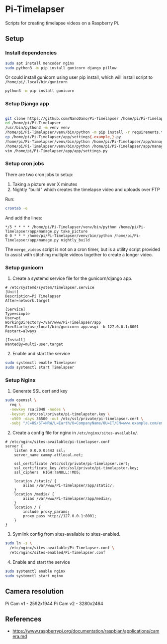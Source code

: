 # Pi-Timelapser

Scripts for creating timelapse videos on a Raspberry Pi.

## Setup

### Install dependencies

```bash
sudo apt install mencoder nginx
sudo python3 -m pip install gunicorn django pillow
```

Or could install gunicorn using user pip install,
which will install script to `/home/pi/.local/bin/gunicorn`

```bash
python3 -m pip install gunicorn
```

### Setup Django app

```bash

git clone https://github.com/NanoDano/Pi-Timelapser /home/pi/Pi-Timelapser
cd /home/pi/Pi-Timelapser
/usr/bin/python3 -m venv venv
/home/pi/Pi-Timelapser/venv/bin/python -m pip install -r requirements.txt
cp /home/pi/Pi-Timelapser/app/settings{.example,}.py
/home/pi/Pi-Timelapser/venv/bin/python /home/pi/Pi-Timelapser/app/manage.py migrate
/home/pi/Pi-Timelapser/venv/bin/python /home/pi/Pi-Timelapser/app/manage.py collectstatic
vim /home/pi/Pi-Timelapser/app/app/settings.py
```

### Setup cron jobs

There are two cron jobs to setup:

1. Taking a picture ever X minutes
2. Nightly "build" which creates the timelapse video and uploads over FTP

Run:

```bash
crontab -e
```

And add the lines:

```text
*/5 * * * * /home/pi/Pi-Timelapser/venv/bin/python /home/pi/Pi-Timelapser/app/manage.py take_picture
0 0 * * * /home/pi/Pi-Timelapser/venv/bin/python /home/pi/Pi-Timelapser/app/manage.py nightly_build
```

The `merge_videos` script is not on a cron timer, but
is a utility script provided to assist with stitching multiple
videos together to create a longer video.




### Setup gunicorn

1. Create a systemd service file for the gunicorn/django app.

```
# /etc/systemd/system/Timelapser.service
[Unit]
Description=Pi Timelapser
After=network.target

[Service]
Type=simple
User=pi
WorkingDirectory=/var/www/Pi-Timelapser/app
ExecStart=/usr/local/bin/gunicorn app.wsgi -b 127.0.0.1:8001
Restart=always

[Install]
WantedBy=multi-user.target
```

2. Enable and start the service

```bash
sudo systemctl enable Timelapser
sudo systemctl start Timelapser
```

### Setup Nginx

1. Generate SSL cert and key

```bash
sudo openssl \
  req \
  -newkey rsa:2048 -nodes \
  -keyout /etc/ssl/private/pi-timelapster.key \
  -x509 -days 36500 -out /etc/ssl/private/pi-timelapser.cert \
  -subj "/C=US/ST=NRW/L=Earth/O=CompanyName/OU=IT/CN=www.example.com/emailAddress=email@example.com"
```

2. Create a config file for nginx in `/etc/nginx/sites-available/`.

```
# /etc/nginx/sites-available/pi-timelapser.conf
server { 
    listen 0.0.0.0:443 ssl;
    server_name cammy.attlocal.net;

    ssl_certificate /etc/ssl/private/pi-timelapser.cert;
    ssl_certificate_key /etc/ssl/private/pi-timelapster.key;
    ssl_ciphers  HIGH:!aNULL:!MD5;

    location /static/ {
        alias /var/www/Pi-Timelapser/app/static/;
    }
    location /media/ {
        alias /var/www/Pi-Timelapser/app/media/;
    }
    location / {
        include proxy_params;
        proxy_pass http://127.0.0.1:8001;
    }
}
```

3. Symlink config from sites-available to sites-enabled.

```bash
sudo ln -s \
  /etc/nginx/sites-available/Pi-Timelapser.conf \
  /etc/nginx/sites-enabled/Pi-Timelapser.conf
```

4. Enable and start the service

```bash
sudo systemctl enable nginx
sudo systemctl start nginx
```












## Camera resolution

Pi Cam v1 - 2592x1944
Pi Cam v2 - 3280x2464

## References

- https://www.raspberrypi.org/documentation/raspbian/applications/camera.md